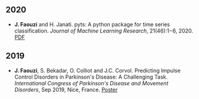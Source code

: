## 2020

* **J. Faouzi** and H. Janati.
pyts: A python package for time series classification.
*Journal of Machine Learning Research*,
21(46):1−6, 2020.
<a href="http://jmlr.org/papers/volume21/19-763/19-763.pdf"><i class="fa fa-file-pdf-o fa-1x"></i></a>
[PDF](http://jmlr.org/papers/volume21/19-763/19-763.pdf)

## 2019

* **J. Faouzi**, S. Bekadar, O. Colliot and J.C. Corvol.
Predicting Impulse Control Disorders in Parkinson's Disease: A Challenging Task.
*International Congress of Parkinson's Disease and Movement Disorders*,
Sep 2019, Nice, France.
[Poster](https://hal.inria.fr/hal-02315533/document)
